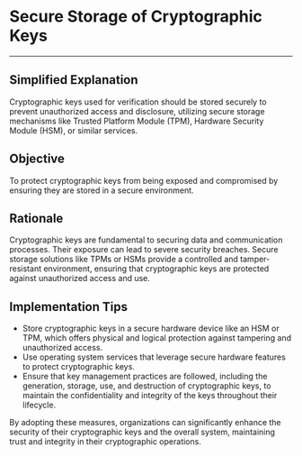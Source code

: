 # Secure Storage of Cryptographic Keys

---

## Simplified Explanation

Cryptographic keys used for verification should be stored securely to prevent unauthorized access and disclosure, utilizing secure storage mechanisms like Trusted Platform Module (TPM), Hardware Security Module (HSM), or similar services.

## Objective

To protect cryptographic keys from being exposed and compromised by ensuring they are stored in a secure environment.

## Rationale

Cryptographic keys are fundamental to securing data and communication processes. Their exposure can lead to severe security breaches. Secure storage solutions like TPMs or HSMs provide a controlled and tamper-resistant environment, ensuring that cryptographic keys are protected against unauthorized access and use.

## Implementation Tips

- Store cryptographic keys in a secure hardware device like an HSM or TPM, which offers physical and logical protection against tampering and unauthorized access.
- Use operating system services that leverage secure hardware features to protect cryptographic keys.
- Ensure that key management practices are followed, including the generation, storage, use, and destruction of cryptographic keys, to maintain the confidentiality and integrity of the keys throughout their lifecycle.

By adopting these measures, organizations can significantly enhance the security of their cryptographic keys and the overall system, maintaining trust and integrity in their cryptographic operations.
